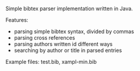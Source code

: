 Simple bibtex parser implementation written in Java.

Features:
<ul>
  <li>parsing simple bibtex syntax, divided by commas</li>
  <li>parsing cross references</li>
  <li>parsing authors written id different ways</li>
  <li>searching by author or title in parsed entries</li>
</ul>
Example files: test.bib, xampl-min.bib
